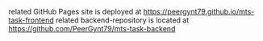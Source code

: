 related GitHub Pages site is deployed at https://peergynt79.github.io/mts-task-frontend 
related backend-repository is located at https://github.com/PeerGynt79/mts-task-backend
